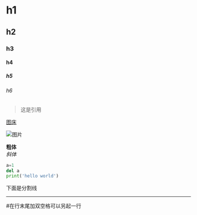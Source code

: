 # h1
## h2
### h3
#### h4
##### h5
###### h6
>这是引用

[图床](https://sm.ms/)

![图片](https://i.loli.net/2018/02/01/5a71f828945fa.png)

**粗体**  
*斜体*
```python
a=1
del a
print('hello world')
```
下面是分割线
***
#在行末尾加双空格可以另起一行
